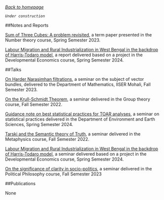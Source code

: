

_[Back to homepage](https://cryptosubh.github.io/)_

_`Under construction`_

##Notes and Reports

[Sum of Three Cubes: A problem revisited](https://cryptosubh.github.ioassets/MTH419_Term_paper.pdf), a term paper presented in the Number theory course, Spring Semester 2023.

[Labour Migration and Rural Industrialization in West Bengal in the backdrop of Harris-Todaro model](https://cryptosubh.github.io/assets/HSS648_Report.pdf), a report delivered based on a project in the Developmental Economics course, Spring Semester 2024.

##Talks

[On Harder Narasimhan filtrations](https://cryptosubh.github.io/assets/IDC%20451.pdf), a seminar on the subject of vector bundles, delivered to the Department of Mathematics, IISER Mohali, Fall Semester 2023.

[On the Krull-Schmidt Theorem](https://cryptosubh.github.io/assets/301_Term_Paper.pdf), a seminar delivered in the Group theory course, Fall Semester 2022. 

[Guidance note on best statistical practices for TOAR analyses](https://cryptosubh.github.io/assets/IDC633.pdf), a seminar on statistical practices delivered in the Department of Environment and Earth Sciences, Spring Semester 2024.

[Tarski and the Semantic theory of Truth](https://cryptosubh.github.io/assets/HSSMet.pdf), a seminar delivered in the Metaphysics course, Fall Semester 2022. 

[Labour Migration and Rural Industrialization in West Bengal in the backdrop of Harris-Todaro model](https://cryptosubh.github.io/assets/HSS648_Presentation.pdf), a seminar delivered based on a project in the Developmental Economics course, Spring Semester 2024.

[On the significance of clarity in socio-politics](https://cryptosubh.github.io/assets/HSS635.pdf), a seminar delivered in the Political Philosophy course, Fall Semester 2023 

##Publications 

None


